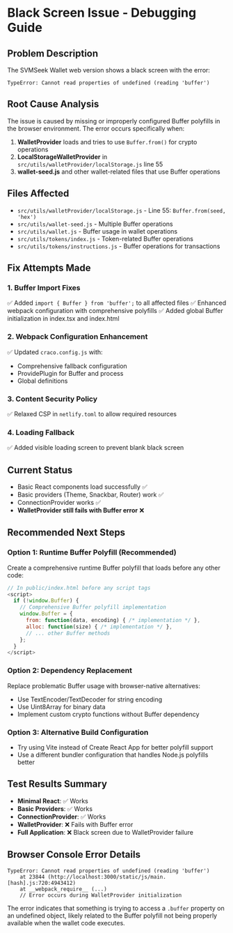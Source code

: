 # Black Screen Issue - Debugging Guide

## Problem Description
The SVMSeek Wallet web version shows a black screen with the error:
```
TypeError: Cannot read properties of undefined (reading 'buffer')
```

## Root Cause Analysis
The issue is caused by missing or improperly configured Buffer polyfills in the browser environment. The error occurs specifically when:

1. **WalletProvider** loads and tries to use `Buffer.from()` for crypto operations
2. **LocalStorageWalletProvider** in `src/utils/walletProvider/localStorage.js` line 55
3. **wallet-seed.js** and other wallet-related files that use Buffer operations

## Files Affected
- `src/utils/walletProvider/localStorage.js` - Line 55: `Buffer.from(seed, 'hex')`
- `src/utils/wallet-seed.js` - Multiple Buffer operations
- `src/utils/wallet.js` - Buffer usage in wallet operations
- `src/utils/tokens/index.js` - Token-related Buffer operations
- `src/utils/tokens/instructions.js` - Buffer operations for transactions

## Fix Attempts Made

### 1. Buffer Import Fixes
✅ Added `import { Buffer } from 'buffer';` to all affected files
✅ Enhanced webpack configuration with comprehensive polyfills
✅ Added global Buffer initialization in index.tsx and index.html

### 2. Webpack Configuration Enhancement
✅ Updated `craco.config.js` with:
- Comprehensive fallback configuration
- ProvidePlugin for Buffer and process
- Global definitions

### 3. Content Security Policy
✅ Relaxed CSP in `netlify.toml` to allow required resources

### 4. Loading Fallback
✅ Added visible loading screen to prevent blank black screen

## Current Status
- Basic React components load successfully ✅
- Basic providers (Theme, Snackbar, Router) work ✅  
- ConnectionProvider works ✅
- **WalletProvider still fails with Buffer error** ❌

## Recommended Next Steps

### Option 1: Runtime Buffer Polyfill (Recommended)
Create a comprehensive runtime Buffer polyfill that loads before any other code:

```javascript
// In public/index.html before any script tags
<script>
  if (!window.Buffer) {
    // Comprehensive Buffer polyfill implementation
    window.Buffer = {
      from: function(data, encoding) { /* implementation */ },
      alloc: function(size) { /* implementation */ },
      // ... other Buffer methods
    };
  }
</script>
```

### Option 2: Dependency Replacement
Replace problematic Buffer usage with browser-native alternatives:
- Use TextEncoder/TextDecoder for string encoding
- Use Uint8Array for binary data
- Implement custom crypto functions without Buffer dependency

### Option 3: Alternative Build Configuration
- Try using Vite instead of Create React App for better polyfill support
- Use a different bundler configuration that handles Node.js polyfills better

## Test Results Summary
- **Minimal React**: ✅ Works
- **Basic Providers**: ✅ Works  
- **ConnectionProvider**: ✅ Works
- **WalletProvider**: ❌ Fails with Buffer error
- **Full Application**: ❌ Black screen due to WalletProvider failure

## Browser Console Error Details
```
TypeError: Cannot read properties of undefined (reading 'buffer')
    at 23844 (http://localhost:3000/static/js/main.[hash].js:720:4943412)
    at __webpack_require__ (...)
    // Error occurs during WalletProvider initialization
```

The error indicates that something is trying to access a `.buffer` property on an undefined object, likely related to the Buffer polyfill not being properly available when the wallet code executes.